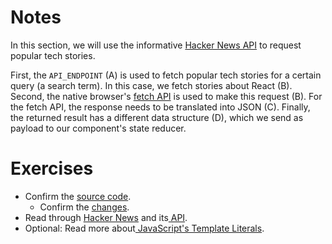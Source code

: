 # Notes

In this section, we will use the informative [Hacker News API](https://hn.algolia.com/api) to request popular tech stories.

First, the `API_ENDPOINT` (A) is used to fetch popular tech stories for a certain query (a search term). In this case, we fetch stories about React (B). Second, the native browser's [fetch API](https://developer.mozilla.org/en-US/docs/Web/API/Fetch_API) is used to make this request (B). For the fetch API, the response needs to be translated into JSON (C). Finally, the returned result has a different data structure (D), which we send as payload to our component's state reducer.

# Exercises

- Confirm the [source code](https://codesandbox.io/s/github/the-road-to-learn-react/hacker-stories/tree/2021/Data-Fetching-with-React).
  - Confirm the [changes](https://github.com/the-road-to-learn-react/hacker-stories/compare/2021/React-Impossible-States...2021/Data-Fetching-with-React).
- Read through [Hacker News](https://news.ycombinator.com/) and its[ API](https://hn.algolia.com/api).
- Optional: Read more about[ JavaScript's Template Literals](https://developer.mozilla.org/en-US/docs/Web/JavaScript/Reference/Template_literals).
